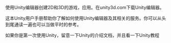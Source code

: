 使用Unity编辑器创建2D和3D的游戏，应用。在unity3d.com下载Unity编辑器。

这本Unity用户手册帮助你了解如何使用Unity编辑器及其相关的服务。你可以从头到尾通读一遍也可以当做平时的参考。

如果你是第一次使用Unity，留意一下Unity的介绍文档，并且看一下Unity教程

